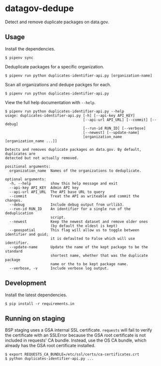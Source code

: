 # datagov-dedupe

Detect and remove duplicate packages on data.gov.


## Usage

Install the dependencies.

    $ pipenv sync

Deduplicate packages for a specific organization.

    $ pipenv run python duplicates-identifier-api.py [organization-name]

Scan all organizations and dedupe packges for each.

    $ pipenv run python duplicates-identifier-api.py

View the full help documentation with `--help`.

```
$ pipenv run python duplicates-identifier-api.py --help
usage: duplicates-identifier-api.py [-h] [--api-key API_KEY]
                                    [--api-url API_URL] [--commit] [--debug]
                                    [--run-id RUN_ID] [--verbose]
                                    [--newest] [--update-name]
                                    [organization_name [organization_name ...]]

Detects and removes duplicate packages on data.gov. By default, duplicates are
detected but not actually removed.

positional arguments:
  organization_name  Names of the organizations to deduplicate.

optional arguments:
  -h, --help         show this help message and exit
  --api-key API_KEY  Admin API key
  --api-url API_URL  The API base URL to query
  --commit           Treat the API as writeable and commit the changes.
  --debug            Include debug output from urllib3.
  --run-id RUN_ID    An identifier for a single run of the deduplication
                     script.
  --newest           Keep the newest dataset and remove older ones 
                     (by default the oldest is kept)
  --geospatial       This flag will allow us to toggle between identifier and guid;
                     it is defaulted to False which will use identifier.
  --update-name      Update the name of the kept package to be the standard
                     shortest name, whether that was the duplicate package
                     name or the to be kept package name.
  --verbose, -v      Include verbose log output.
```


## Development

Install the latest dependencies.

    $ pip install -r requirements.in


## Running on staging

BSP staging uses a GSA internal SSL certificate. `requests` will fail to verify
the certificate with an SSLError because the GSA root certificate is not
included in requests' CA bundle. Instead, use the OS CA bundle, which already
has the GSA root certificate installed.

    $ export REQUESTS_CA_BUNDLE=/etc/ssl/certs/ca-certificates.crt
    $ python duplicates-identifier-api.py ...
